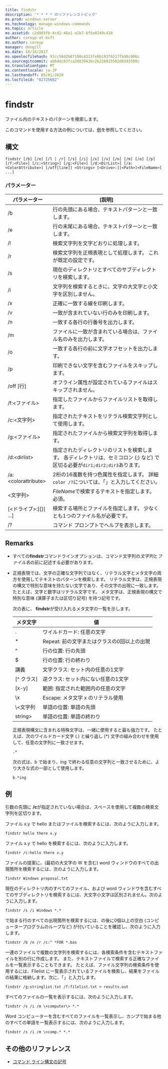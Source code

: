 ```yaml
---
title: findstr
description: '* * * * のリファレンストピック'
ms.prod: windows-server
ms.technology: manage-windows-commands
ms.topic: article
ms.assetid: c2d803fb-4cd2-46a1-a1b7-6f5e0249c418
author: coreyp-at-msft
ms.author: coreyp
manager: dongill
ms.date: 10/16/2017
ms.openlocfilehash: 97cc58d2b87190c43137e8b193f0217fb98c006c
ms.sourcegitcommit: ab64dc83fca28039416c26226815502d0193500c
ms.translationtype: MT
ms.contentlocale: ja-JP
ms.lasthandoff: 05/01/2020
ms.locfileid: "82725602"
---
```

# <a name="findstr"></a>findstr

ファイル内のテキストのパターンを検索します。

このコマンドを使用する方法の例については、[例](#examples)を参照してください。

## <a name="syntax"></a>構文

```
findstr [/b] [/e] [/l | /r] [/s] [/i] [/x] [/v] [/n] [/m] [/o] [/p] [/f:<File>] [/c:<String>] [/g:<File>] [/d:<DirList>] [/a:<ColorAttribute>] [/off[line]] <Strings> [<Drive>:][<Path>]<FileName>[ ...]
```

### <a name="parameters"></a>パラメーター

|パラメーター|[説明]|
|---------|-----------|
|/b|行の先頭にある場合、テキストパターンと一致します。|
|/e|行の末尾にある場合、テキストパターンと一致します。|
|/l|検索文字列を文字どおりに処理します。|
|/r|検索文字列を正規表現として処理します。 これが既定の設定です。|
|/s|現在のディレクトリとすべてのサブディレクトリを検索します。|
|/i|文字列を検索するときに、文字の大文字と小文字を区別しません。|
|/x|正確に一致する線を印刷します。|
|/v|一致が含まれていない行のみを印刷します。|
|/n|一致する各行の行番号を出力します。|
|/m|ファイルに一致が含まれている場合は、ファイル名のみを出力します。|
|/o|一致する各行の前に文字オフセットを出力します。|
|/p|印刷できない文字を含むファイルをスキップします。|
|/off [行]|オフライン属性が設定されているファイルはスキップされません。|
|/f:\<ファイル>|指定したファイルからファイルリストを取得します。|
|/c:\<文字列>|指定されたテキストをリテラル検索文字列として使用します。|
|/g:\<ファイル>|指定されたファイルから検索文字列を取得します。|
|/d:\<dirlist>|指定されたディレクトリのリストを検索します。 各ディレクトリは、セミコロン (;) など) で区切る必要が`dir1;dir2;dir3`あります。|
|/a:\<colorattribute>|2桁の16進数を持つ色属性を指定します。 詳細`color /?`については、「」と入力してください。|
|\<文字列>|*FileName*で検索するテキストを指定します。 必須。|
|[\<ドライブ>:][<Path>]<FileName>[ ...]|検索する場所とファイルを指定します。 少なくとも1つのファイル名が必要です。|
|/?|コマンド プロンプトでヘルプを表示します。|

## <a name="remarks"></a>Remarks

- すべての**findstr**コマンドラインオプションは、コマンド文字列の*文字列*と*ファイル名*の前に記述する必要があります。
- 正規表現では、文字の正確な文字列ではなく、リテラル文字とメタ文字の両方を使用してテキストのパターンを検索します。 リテラル文字は、正規表現の構文で特別な意味を持たない文字であり、その文字の出現に一致します。 たとえば、文字と数字はリテラル文字です。 メタ文字は、正規表現の構文で特別な意味 (演算子または区切り記号) を持つ記号です。

  次の表に、 **findstr**が受け入れるメタ文字の一覧を示します。  

  |メタ文字|値|
  |-------------|-----|
  |.|ワイルドカード: 任意の文字|
  |*|Repeat: 前の文字またはクラスの0回以上の出現|
  |^|行の位置: 行の先頭|
  |$|行の位置: 行の終わり|
  |講義|文字クラス: セット内の任意の1文字|
  |[^ クラス]|逆クラス: セット内にない任意の1文字|
  |[x-y]|範囲: 指定された範囲内の任意の文字|
  |\x|Escape: メタ文字 x のリテラル使用|
  |\\<文字列|単語の位置: 単語の先頭|
  |string\>|単語の位置: 単語の終わり|

  正規表現構文に含まれる特殊文字は、一緒に使用すると最も強力です。 たとえば、次のワイルドカード文字 (.) と繰り返し (*) 文字の組み合わせを使用して、任意の文字列に一致させます。

  ```
  .*
  ``` 

  次の式は、b で始まり、ing で終わる任意の文字列と一致させるために、より大きな式の一部として使用します。 

  ```
  b.*ing
  ```

## <a name="examples"></a>例

引数の先頭に **/c**が指定されていない場合は、スペースを使用して複数の検索文字列を区切ります。

ファイル x.y で hello またはファイルを検索するには、次のように入力します。

```
findstr hello there x.y 
```

ファイル x.y で hello を検索するには、次のように入力します。

```
findstr /c:hello there x.y 
```

ファイルの提案に、(最初の大文字の W を含む) word ウィンドウのすべての出現箇所を検索するには、次のように入力します。

```
findstr Windows proposal.txt 
```

現在のディレクトリ内のすべてのファイル、および word ウィンドウを含むすべてのサブディレクトリを検索するには、大文字小文字は区別されません。次のように入力します。

```
findstr /s /i Windows *.* 
```

で始まる行のすべての出現箇所を検索するには、の後に0個以上の空白 (コンピュータープログラムのループなど) が付いていることを確認し、次のように入力します。

```
findstr /b /n /r /c:^ *FOR *.bas 
```

一連のファイルで複数の文字列を検索するには、各検索条件を含むテキストファイルを別の行に作成します。 また、テキストファイルで検索する正確なファイルを一覧表示することもできます。 たとえば、ファイル文字列の検索条件を使用するには、Filelist に一覧表示されているファイルを検索し、結果をファイルの結果に格納します。次に、「」と入力します。

```
findstr /g:stringlist.txt /f:filelist.txt > results.out 
```

すべてのファイルの一覧を表示するには、次のように入力します。

```
findstr /s /i /m \<computer\> *.*
```

Word コンピューターを含むすべてのファイルを一覧表示し、カンプで始まる他のすべての単語を一覧表示するには、次のように入力します。

```
findstr /s /i /m \<comp.* *.*
```

## <a name="additional-references"></a>その他のリファレンス

- [コマンド ライン構文の記号](command-line-syntax-key.md)